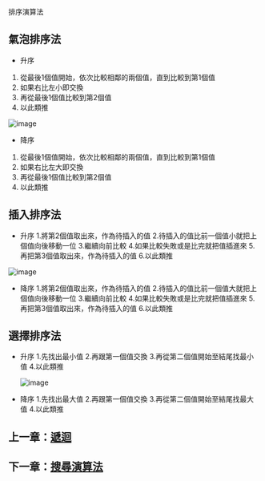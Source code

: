 排序演算法

## 氣泡排序法

- 升序
1. 從最後1個值開始，依次比較相鄰的兩個值，直到比較到第1個值
2. 如果右比左小即交換
3. 再從最後1個值比較到第2個值
4. 以此類推

![image](https://github.com/xixa3333/algorithm/assets/128284090/6d4bc85b-8a65-453d-b2c0-4607745bfa2c)

- 降序
1. 從最後1個值開始，依次比較相鄰的兩個值，直到比較到第1個值
2. 如果右比左大即交換
3. 再從最後1個值比較到第2個值
4. 以此類推

## 插入排序法

- 升序
1.將第2個值取出來，作為待插入的值
2.待插入的值比前一個值小就把上個值向後移動一位
3.繼續向前比較
4.如果比較失敗或是比完就把值插進來
5.再把第3個值取出來，作為待插入的值
6.以此類推

![image](https://github.com/xixa3333/algorithm/assets/128284090/80d787fb-abb4-4965-9acd-1bd9b3c214f6)

- 降序
1.將第2個值取出來，作為待插入的值
2.待插入的值比前一個值大就把上個值向後移動一位
3.繼續向前比較
4.如果比較失敗或是比完就把值插進來
5.再把第3個值取出來，作為待插入的值
6.以此類推

## 選擇排序法

- 升序
1.先找出最小值
2.再跟第一個值交換
3.再從第二個值開始至結尾找最小值
4.以此類推
  
  ![image](https://github.com/xixa3333/algorithm/assets/128284090/2b0830c0-5d60-44c7-b4f2-c6fac647caad)

- 降序
1.先找出最大值
2.再跟第一個值交換
3.再從第二個值開始至結尾找最大值
4.以此類推

## 上一章：[遞迴](https://github.com/xixa3333/algorithm/blob/main/%E9%81%9E%E8%BF%B4.md)
## 下一章：[搜尋演算法]()

